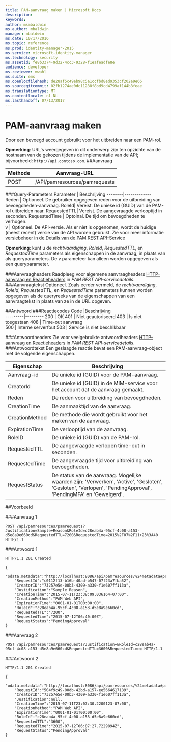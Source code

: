 ```yaml
---
title: PAM-aanvraag maken | Microsoft Docs
description: 
keywords: 
author: msmbaldwin
ms.author: mbaldwin
manager: mbaldwin
ms.date: 10/17/2016
ms.topic: reference
ms.prod: identity-manager-2015
ms.service: microsoft-identity-manager
ms.technology: security
ms.assetid: fe8b3374-9d32-4cc3-9328-f1eafeadfe8e
audience: developer
ms.reviewer: mwahl
ms.suite: ems
ms.openlocfilehash: de28af5c49eb98c5a1ccfbd8ed9353cf202e9e66
ms.sourcegitcommit: 02fb1274ae0dc11288f8bd9cd4799af144b8feae
ms.translationtype: MT
ms.contentlocale: nl-NL
ms.lasthandoff: 07/13/2017
---
```

# <a name="create-pam-request"></a>PAM-aanvraag maken
Door een bevoegd account gebruikt voor het uitbreiden naar een PAM-rol.

**Opmerking**: URL's weergegeven in dit onderwerp zijn ten opzichte van de hostnaam van de gekozen tijdens de implementatie van de API; bijvoorbeeld: `http://api.contoso.com`.
##<a name="request"></a>Aanvraag


Methode  |Aanvraag-URL  
---------|---------
POST     |/API/pamresources/pamrequests

###<a name="query-parameters"></a>Query-Parameters
Parameter | Beschrijving
--------|-------------
Reden | Optioneel. De gebruiker opgegeven reden voor de uitbreiding van bevoegdheden-aanvraag.
RoleId| Vereist. De unieke id (GUID) van de PAM-rol uitbreiden naar.
RequestedTTL| Vereist. De aangevraagde verlooptijd in seconden.
RequestedTime | Optoinal. De tijd om bevoegdheden te verhogen.  
v | Optioneel. De API-versie. Als er niet is opgenomen, wordt de huidige (meest recent) versie van de API worden gebruikt. Zie voor meer informatie [versiebeheer in de Details van de PAM REST API-Service](privileged-access-management-rest-api-service-details.md#versioning)

**Opmerking**: kunt u de *rechtvaardiging*, *RoleId*, *RequestedTTL*, en *RequestedTime* parameters als eigenschappen in de aanvraag, in plaats van als queryparameters. De *v* parameteer kan alleen worden opgegeven als een queryparameter.

###<a name="request-headers"></a>Aanvraagheaders
Raadpleeg voor algemene aanvraagheaders [HTTP-aanvraag en Reactieheaders](privileged-access-management-rest-api-service-details.md#http-request-and-response-headers) in *PAM REST API-servicedetails*.
###<a name="request-body"></a>Aanvraagtekst
Optioneel. Zoals eerder vermeld, de *rechtvaardiging*, *RoleId*, *RequestedTTL*, en *RequestedTime* parameters kunnen worden opgegeven als de queryreeks van de eigenschappen van een aanvraagtekst in plaats van ze in de URL opgeven.

##<a name="response"></a>Antwoord
###<a name="response-codes"></a>Reactiecodes
Code  |Beschrijving  
---------|---------
200 | OK
401 | Niet geautoriseerd
403 | Is niet toegestaan
408 | Time-out aanvraag   
500 | Interne serverfout
503 | Service is niet beschikbaar

###<a name="response-headers"></a>Antwoordheaders
Zie voor veelgebruikte antwoordheaders [HTTP-aanvraag en Reactieheaders](privileged-access-management-rest-api-service-details.md#http-request-and-response-headers) in *PAM REST API-servicedetails*.
###<a name="response-body"></a>Antwoordtekst
Een geslaagde reactie bevat een PAM-aanvraag-object met de volgende eigenschappen.

Eigenschap | Beschrijving
--------|-------------
Aanvraag-id | De unieke id (GUID) voor de PAM-aanvraag.
Creatorld | De unieke id (GUID) in de MIM-service voor het account dat de aanvraag gemaakt.
Reden | De reden voor uitbreiding van bevoegdheden.
CreationTime | De aanmaaktijd van de aanvraag.
CreationMethod | De methode die wordt gebruikt voor het maken van de aanvraag.
ExpirationTime | De verlooptijd van de aanvraag.
RoleID| De unieke id (GUID) van de PAM-rol.
RequestedTTL | De aangevraagde verlopen time-out in seconden.
RequestedTime | De aangevraagde tijd voor uitbreiding van bevoegdheden.
RequestStatus | De status van de aanvraag. Mogelijke waarden zijn: 'Verwerken', 'Active', 'Gesloten', 'Gesloten', 'Verlopen', 'PendingApproval', 'PendingMFA' en 'Geweigerd'.

##<a name="example"></a>Voorbeeld

###<a name="request-1"></a>Aanvraag 1
```
POST /api/pamresources/pamrequests?Justification=Sample+Reason&RoleId=c28eab4a-95cf-4c08-a153-d5e8a9e660cd&RequestedTTL=7200&RequestedTime=2015%2F07%2F11+23%3A40 HTTP/1.1
```
###<a name="response-1"></a>Antwoord 1
```
HTTP/1.1 201 Created

{  
    "odata.metadata":"http://localhost:8086/api/pamresources/%24metadata#pamrequests/@Element",
    "RequestId":"c0112f13-b16b-40ad-b547-07f23a7fba52",
    "CreatorID":"73257e5e-00b3-4309-a330-f1e607ff113a",
    "Justification":"Sample Reason",
    "CreationTime":"2015-07-11T23:38:09.036164-07:00",
    "CreationMethod":"PAM Web API",
    "ExpirationTime":"0001-01-01T00:00:00",
    "RoleId":"c28eab4a-95cf-4c08-a153-d5e8a9e660cd",
    "RequestedTTL":"7200",
    "RequestedTime":"2015-07-12T06:40:00Z",
    "RequestStatus":"PendingApproval"
}
```       

###<a name="request-2"></a>Aanvraag 2
```
POST /api/pamresources/pamrequests?Justification=&RoleId=c28eab4a-95cf-4c08-a153-d5e8a9e660cd&RequestedTTL=3600&RequestedTime= HTTP/1.1
```
###<a name="response-2"></a>Antwoord 2
```
HTTP/1.1 201 Created

{
    "odata.metadata":"http://localhost:8086/api/pamresources/%24metadata#pamrequests/@Element",
    "RequestId":"504f9c49-00db-42bd-a157-ee5664617189",
    "CreatorID":"73257e5e-00b3-4309-a330-f1e607ff113a",
    "Justification":null,
    "CreationTime":"2015-07-11T23:07:30.2200123-07:00",
    "CreationMethod":"PAM Web API",
    "ExpirationTime":"0001-01-01T00:00:00",
    "RoleId":"c28eab4a-95cf-4c08-a153-d5e8a9e660cd",
    "RequestedTTL":"3600",
    "RequestedTime":"2015-07-12T06:07:27.7229894Z",
    "RequestStatus":"PendingApproval"
}
```       
